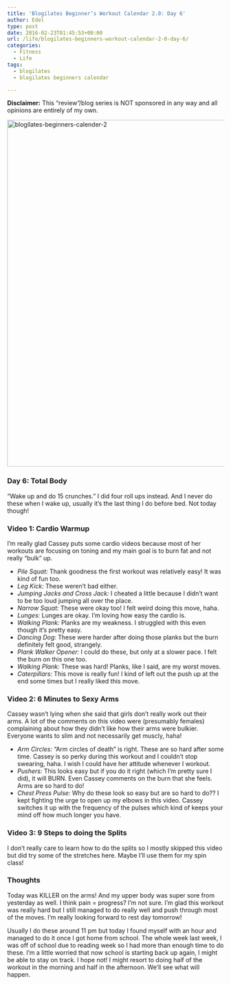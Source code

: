 ```yaml
---
title: 'Blogilates Beginner’s Workout Calendar 2.0: Day 6'
author: Edel
type: post
date: 2016-02-23T01:45:53+00:00
url: /life/blogilates-beginners-workout-calendar-2-0-day-6/
categories:
  - Fitness
  - Life
tags:
  - blogilates
  - blogilates beginners calendar

---
```

**Disclaimer:** This &#8220;review&#8221;/blog series is NOT sponsored in any way and all opinions are entirely of my own.

<a href="http://scattered.me/wp-content/uploads/2016/02/blogilates-beginners-calender-2.png" rel="attachment wp-att-11076"><img src="http://scattered.me/wp-content/uploads/2016/02/blogilates-beginners-calender-2-1024x806.png" alt="blogilates-beginners-calender-2" width="1024" height="806" class="alignnone size-large wp-image-11076" srcset="http://erzadel.net/blog/wp-content/uploads/2016/02/blogilates-beginners-calender-2-1024x806.png 1024w, http://erzadel.net/blog/wp-content/uploads/2016/02/blogilates-beginners-calender-2-300x236.png 300w, http://erzadel.net/blog/wp-content/uploads/2016/02/blogilates-beginners-calender-2-768x604.png 768w" sizes="(max-width: 1024px) 100vw, 1024px" /></a>

### Day 6: Total Body

&#8220;Wake up and do 15 crunches.&#8221; I did four roll ups instead. And I never do these when I wake up, usually it&#8217;s the last thing I do before bed. Not today though!

### Video 1: Cardio Warmup

I&#8217;m really glad Cassey puts some cardio videos because most of her workouts are focusing on toning and my main goal is to burn fat and not really &#8220;bulk&#8221; up.

<div class="flex-video">
</div>

  * _Pile Squat:_ Thank goodness the first workout was relatively easy! It was kind of fun too.
  * _Leg Kick:_ These weren&#8217;t bad either.
  * _Jumping Jacks and Cross Jack:_ I cheated a little because I didn&#8217;t want to be too loud jumping all over the place.
  * _Narrow Squat:_ These were okay too! I felt weird doing this move, haha.
  * _Lunges:_ Lunges are okay. I&#8217;m loving how easy the cardio is.
  * _Walking Plank:_ Planks are my weakness. I struggled with this even though it&#8217;s pretty easy.
  * _Dancing Dog:_ These were harder after doing those planks but the burn definitely felt good, strangely.
  * _Plank Walker Opener:_ I could do these, but only at a slower pace. I felt the burn on this one too.
  * _Walking Plank:_ These was hard! Planks, like I said, are my worst moves.
  * _Caterpillars:_ This move is really fun! I kind of left out the push up at the end some times but I really liked this move.

### Video 2: 6 Minutes to Sexy Arms

Cassey wasn&#8217;t lying when she said that girls don&#8217;t really work out their arms. A lot of the comments on this video were (presumably females) complaining about how they didn&#8217;t like how their arms were bulkier. Everyone wants to slim and not necessarily get muscly, haha!

<div class="flex-video">
</div>

  * _Arm Circles:_ &#8220;Arm circles of death&#8221; is right. These are so hard after some time. Cassey is so perky during this workout and I couldn&#8217;t stop swearing, haha. I wish I could have her attitude whenever I workout.
  * _Pushers:_ This looks easy but if you do it right (which I&#8217;m pretty sure I did), it will BURN. Even Cassey comments on the burn that she feels. Arms are so hard to do!
  * _Chest Press Pulse:_ Why do these look so easy but are so hard to do?? I kept fighting the urge to open up my elbows in this video. Cassey switches it up with the frequency of the pulses which kind of keeps your mind off how much longer you have.

### Video 3: 9 Steps to doing the Splits

I don&#8217;t really care to learn how to do the splits so I mostly skipped this video but did try some of the stretches here. Maybe I&#8217;ll use them for my spin class!

<div class="flex-video">
</div>

### Thoughts

Today was KILLER on the arms! And my upper body was super sore from yesterday as well. I think pain = progress? I&#8217;m not sure. I&#8217;m glad this workout was really hard but I still managed to do really well and push through most of the moves. I&#8217;m really looking forward to rest day tomorrow!

Usually I do these around 11 pm but today I found myself with an hour and managed to do it once I got home from school. The whole week last week, I was off of school due to reading week so I had more than enough time to do these. I&#8217;m a little worried that now school is starting back up again, I might be able to stay on track. I hope not! I might resort to doing half of the workout in the morning and half in the afternoon. We&#8217;ll see what will happen.

<ol class="footnote">
</ol>